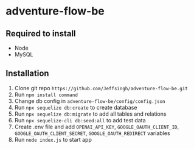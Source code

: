# adventure-flow-be

## Required to install
- Node
- MySQL

## Installation

1. Clone git repo `https://github.com/Jeffsingh/adventure-flow-be.git`
2. Run `npm install command` 
3. Change db config in `adventure-flow-be/config/config.json`
4. Run `npx sequelize db:create` to create database
5. Run `npx sequelize db:migrate` to add all tables and relations
6. Run `npx sequelize-cli db:seed:all` to add test data
7. Create .env file and add `OPENAI_API_KEY`, `GOOGLE_OAUTH_CLIENT_ID`, `GOOGLE_OAUTH_CLIENT_SECRET`, `GOOGLE_OAUTH_REDIRECT` variables
8. Run `node index.js` to start app